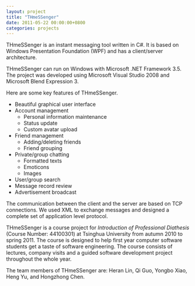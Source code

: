 ```yaml
---
layout: project
title: "THmeSSenger"
date: 2011-05-22 00:00:00+0800
categories: projects
---
```


THmeSSenger is an instant messaging tool written in C#. It is based on Windows Presentation Foundation (WPF) and has a client/server architecture.

THmeSSenger can run on Windows with Microsoft .NET Framework 3.5. The project was developed using Microsoft Visual Studio 2008 and Microsoft Blend Expression 3.

Here are some key features of THmeSSenger.

*   Beautiful graphical user interface
*   Account management
    *   Personal information maintenance
    *   Status update
    *   Custom avatar upload
*   Friend management
	*   Adding/deleting friends
    *   Friend grouping
*   Private/group chatting
    *   Formatted texts
    *   Emoticons
    *   Images
*   User/group search
*   Message record review
*   Advertisement broadcast

The communication between the client and the server are based on TCP connections. We used XML to exchange messages and designed a complete set of application level protocol.

THmeSSenger is a course project for *Introduction of Professional Diathesis* (Course Number: 44100301) at Tsinghua University from autumn 2010 to spring 2011. The course is designed to help first year computer software students get a taste of software engineering. The course consists of lectures, company visits and a guided software development project throughout the whole year.

The team members of THmeSSenger are: Heran Lin, Qi Guo, Yongbo Xiao, Heng Yu, and Hongzhong Chen.